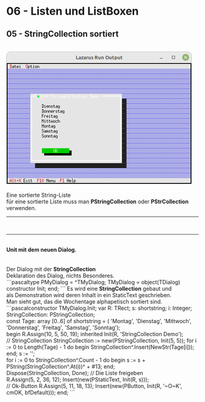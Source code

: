 # 06 - Listen und ListBoxen
## 05 - StringCollection sortiert
<br>
<img src="image.png" alt="Selfhtml"><br><br>
Eine sortierte String-Liste<br>
für eine sortierte Liste muss man <b>PStringCollection</b> oder <b>PStrCollection</b> verwenden.<br>
<hr><br>
<hr><br>
<b>Unit mit dem neuen Dialog.</b><br>
<br><br>
Der Dialog mit der <b>StringCollection</b><br>
Deklaration des Dialog, nichts Besonderes.<br>
```pascaltype
  PMyDialog = ^TMyDialog;
  TMyDialog = object(TDialog)
    constructor Init;
  end;
```
Es wird eine <b>StringCollection</b> gebaut und<br>
als Demonstration wird deren Inhalt in ein StaticText geschrieben.<br>
Man sieht gut, das die Wochentage alphapetisch sortiert sind.<br>
```pascalconstructor TMyDialog.Init;
var
  R: TRect;
  s: shortstring;
  i: Integer;
  StringCollection: PStringCollection;
<br>
const
  Tage: array [0..6] of shortstring = (
  'Montag', 'Dienstag', 'Mittwoch', 'Donnerstag', 'Freitag', 'Samstag', 'Sonntag');
<br>
begin
  R.Assign(10, 5, 50, 19);
  inherited Init(R, 'StringCollection Demo');
<br>
  // StringCollection
  StringCollection := new(PStringCollection, Init(5, 5));
  for i := 0 to Length(Tage) - 1 do begin
    StringCollection^.Insert(NewStr(Tage[i]));
  end;
  s := '';
<br>
  for i := 0 to StringCollection^.Count - 1 do begin
    s := s + PString(StringCollection^.At(i))^ + #13;
  end;
<br>
  Dispose(StringCollection, Done); // Die Liste freigeben
<br>
  R.Assign(5, 2, 36, 12);
  Insert(new(PStaticText, Init(R, s)));
<br>
  // Ok-Button
  R.Assign(5, 11, 18, 13);
  Insert(new(PButton, Init(R, '~O~K', cmOK, bfDefault)));
end;
```
<br>
